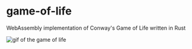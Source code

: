 # game-of-life
WebAssembly implementation of Conway's Game of Life written in Rust

![gif of the game of life](https://github.com/diamon213/wasm-game-of-life/blob/master/wasm-game-of-life.gif)
